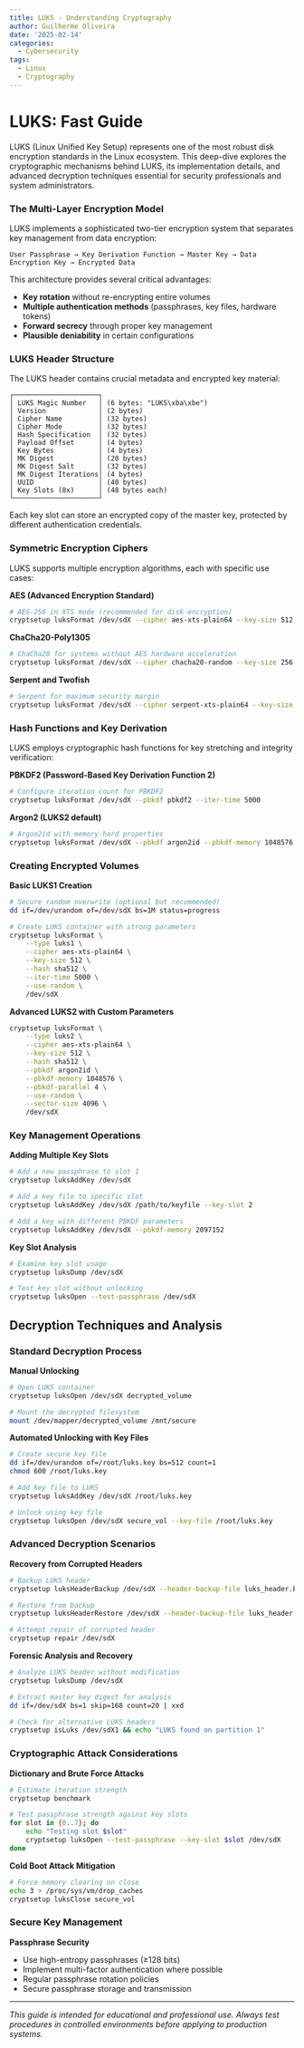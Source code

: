 ```yaml
---
title: LUKS - Understanding Cryptography
author: Guilherme Oliveira
date: '2025-02-14'
categories:
  - Cybersecurity
tags:
  - Linux
  - Cryptography
---
```


# LUKS: Fast Guide

LUKS (Linux Unified Key Setup) represents one of the most robust disk encryption standards in the Linux ecosystem. This deep-dive explores the cryptographic mechanisms behind LUKS, its implementation details, and advanced decryption techniques essential for security professionals and system administrators.

### The Multi-Layer Encryption Model

LUKS implements a sophisticated two-tier encryption system that separates key management from data encryption:

```
User Passphrase → Key Derivation Function → Master Key → Data Encryption Key → Encrypted Data
```

This architecture provides several critical advantages:
- **Key rotation** without re-encrypting entire volumes
- **Multiple authentication methods** (passphrases, key files, hardware tokens)
- **Forward secrecy** through proper key management
- **Plausible deniability** in certain configurations

### LUKS Header Structure

The LUKS header contains crucial metadata and encrypted key material:

```
┌─────────────────────┐
│ LUKS Magic Number   │ (6 bytes: "LUKS\xba\xbe")
│ Version             │ (2 bytes)
│ Cipher Name         │ (32 bytes)
│ Cipher Mode         │ (32 bytes)
│ Hash Specification  │ (32 bytes)
│ Payload Offset      │ (4 bytes)
│ Key Bytes           │ (4 bytes)
│ MK Digest           │ (20 bytes)
│ MK Digest Salt      │ (32 bytes)
│ MK Digest Iterations│ (4 bytes)
│ UUID                │ (40 bytes)
│ Key Slots (8x)      │ (48 bytes each)
└─────────────────────┘
```

Each key slot can store an encrypted copy of the master key, protected by different authentication credentials.

### Symmetric Encryption Ciphers

LUKS supports multiple encryption algorithms, each with specific use cases:

**AES (Advanced Encryption Standard)**
```bash
# AES-256 in XTS mode (recommended for disk encryption)
cryptsetup luksFormat /dev/sdX --cipher aes-xts-plain64 --key-size 512
```

**ChaCha20-Poly1305**
```bash
# ChaCha20 for systems without AES hardware acceleration
cryptsetup luksFormat /dev/sdX --cipher chacha20-random --key-size 256
```

**Serpent and Twofish**
```bash
# Serpent for maximum security margin
cryptsetup luksFormat /dev/sdX --cipher serpent-xts-plain64 --key-size 512
```

### Hash Functions and Key Derivation

LUKS employs cryptographic hash functions for key stretching and integrity verification:

**PBKDF2 (Password-Based Key Derivation Function 2)**
```bash
# Configure iteration count for PBKDF2
cryptsetup luksFormat /dev/sdX --pbkdf pbkdf2 --iter-time 5000
```

**Argon2 (LUKS2 default)**
```bash
# Argon2id with memory-hard properties
cryptsetup luksFormat /dev/sdX --pbkdf argon2id --pbkdf-memory 1048576
```

### Creating Encrypted Volumes

**Basic LUKS1 Creation**
```bash
# Secure random overwrite (optional but recommended)
dd if=/dev/urandom of=/dev/sdX bs=1M status=progress

# Create LUKS container with strong parameters
cryptsetup luksFormat \
    --type luks1 \
    --cipher aes-xts-plain64 \
    --key-size 512 \
    --hash sha512 \
    --iter-time 5000 \
    --use-random \
    /dev/sdX
```

**Advanced LUKS2 with Custom Parameters**
```bash
cryptsetup luksFormat \
    --type luks2 \
    --cipher aes-xts-plain64 \
    --key-size 512 \
    --hash sha512 \
    --pbkdf argon2id \
    --pbkdf-memory 1048576 \
    --pbkdf-parallel 4 \
    --use-random \
    --sector-size 4096 \
    /dev/sdX
```

### Key Management Operations

**Adding Multiple Key Slots**
```bash
# Add a new passphrase to slot 1
cryptsetup luksAddKey /dev/sdX

# Add a key file to specific slot
cryptsetup luksAddKey /dev/sdX /path/to/keyfile --key-slot 2

# Add a key with different PBKDF parameters
cryptsetup luksAddKey /dev/sdX --pbkdf-memory 2097152
```

**Key Slot Analysis**
```bash
# Examine key slot usage
cryptsetup luksDump /dev/sdX

# Test key slot without unlocking
cryptsetup luksOpen --test-passphrase /dev/sdX
```

## Decryption Techniques and Analysis

### Standard Decryption Process

**Manual Unlocking**
```bash
# Open LUKS container
cryptsetup luksOpen /dev/sdX decrypted_volume

# Mount the decrypted filesystem
mount /dev/mapper/decrypted_volume /mnt/secure
```

**Automated Unlocking with Key Files**
```bash
# Create secure key file
dd if=/dev/urandom of=/root/luks.key bs=512 count=1
chmod 600 /root/luks.key

# Add key file to LUKS
cryptsetup luksAddKey /dev/sdX /root/luks.key

# Unlock using key file
cryptsetup luksOpen /dev/sdX secure_vol --key-file /root/luks.key
```

### Advanced Decryption Scenarios

**Recovery from Corrupted Headers**
```bash
# Backup LUKS header
cryptsetup luksHeaderBackup /dev/sdX --header-backup-file luks_header.backup

# Restore from backup
cryptsetup luksHeaderRestore /dev/sdX --header-backup-file luks_header.backup

# Attempt repair of corrupted header
cryptsetup repair /dev/sdX
```

**Forensic Analysis and Recovery**
```bash
# Analyze LUKS header without modification
cryptsetup luksDump /dev/sdX

# Extract master key digest for analysis
dd if=/dev/sdX bs=1 skip=168 count=20 | xxd

# Check for alternative LUKS headers
cryptsetup isLuks /dev/sdX1 && echo "LUKS found on partition 1"
```

### Cryptographic Attack Considerations

**Dictionary and Brute Force Attacks**
```bash
# Estimate iteration strength
cryptsetup benchmark

# Test passphrase strength against key slots
for slot in {0..7}; do
    echo "Testing slot $slot"
    cryptsetup luksOpen --test-passphrase --key-slot $slot /dev/sdX
done
```

**Cold Boot Attack Mitigation**
```bash
# Force memory clearing on close
echo 3 > /proc/sys/vm/drop_caches
cryptsetup luksClose secure_vol
```

### Secure Key Management

**Passphrase Security**
- Use high-entropy passphrases (≥128 bits)
- Implement multi-factor authentication where possible
- Regular passphrase rotation policies
- Secure passphrase storage and transmission

---

*This guide is intended for educational and professional use. Always test procedures in controlled environments before applying to production systems.*
